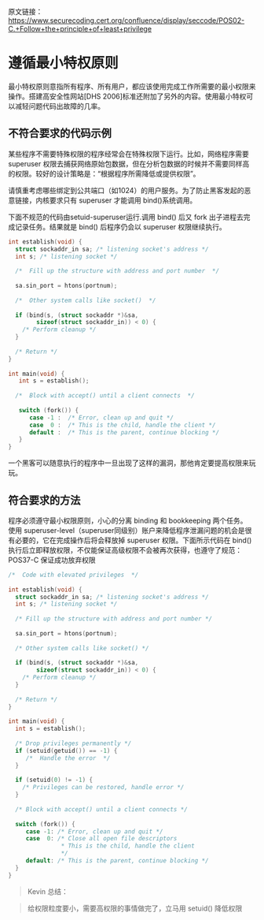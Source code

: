 原文链接： https://www.securecoding.cert.org/confluence/display/seccode/POS02-C.+Follow+the+principle+of+least+privilege

# 遵循最小特权原则 

最小特权原则意指所有程序、所有用户，都应该使用完成工作所需要的最小权限来操作。搭建高安全性网站[DHS 2006]标准还附加了另外的内容。使用最小特权可以减轻问题代码出故障的几率。 

## 不符合要求的代码示例

某些程序不需要特殊权限的程序经常会在特殊权限下运行。比如，网络程序需要 superuser 权限去捕获网络原始包数据，但在分析包数据的时候并不需要同样高的权限。较好的设计策略是：“根据程序所需降低或提供权限”。 

请慎重考虑哪些绑定到公共端口（如1024）的用户服务。为了防止黑客发起的恶意链接，内核要求只有 superuser 才能调用 bind()系统调用。 

下面不规范的代码由setuid-superuser运行.调用 bind() 后又 fork 出子进程去完成记录任务。结果就是 bind() 后程序仍会以 superuser 权限继续执行。 

```c
int establish(void) { 
  struct sockaddr_in sa; /* listening socket's address */ 
  int s; /* listening socket */ 
  
  /*  Fill up the structure with address and port number  */ 
  
  sa.sin_port = htons(portnum); 
  
  /*  Other system calls like socket()  */ 
  
  if (bind(s, (struct sockaddr *)&sa, 
        sizeof(struct sockaddr_in)) < 0) { 
    /* Perform cleanup */ 
  } 
  
  /* Return */ 
} 
  
int main(void) { 
   int s = establish(); 
  
  /*  Block with accept() until a client connects  */ 
  
   switch (fork()) { 
      case -1 :  /* Error, clean up and quit */ 
      case  0 :  /* This is the child, handle the client */ 
      default :  /* This is the parent, continue blocking */
   } 
}
```

一个黑客可以随意执行的程序中一旦出现了这样的漏洞，那他肯定要提高权限来玩玩。

## 符合要求的方法

程序必须遵守最小权限原则，小心的分离 binding 和 bookkeeping 两个任务。 使用 superuser-level（superuser同级别）账户来降低程序泄漏问题的机会是很有必要的，它在完成操作后将会释放掉 superuser 权限。下面所示代码在 bind() 执行后立即释放权限，不仅能保证高级权限不会被再次获得，也遵守了规范： POS37-C 保证成功放弃权限 

```c
/*  Code with elevated privileges  */ 
  
int establish(void) { 
  struct sockaddr_in sa; /* listening socket's address */ 
  int s; /* listening socket */ 
  
  /* Fill up the structure with address and port number */ 
  
  sa.sin_port = htons(portnum); 
  
  /* Other system calls like socket() */ 
  
  if (bind(s, (struct sockaddr *)&sa, 
        sizeof(struct sockaddr_in)) < 0) { 
    /* Perform cleanup */ 
  } 
  
  /* Return */ 
} 
  
int main(void) { 
  int s = establish(); 
  
  /* Drop privileges permanently */ 
  if (setuid(getuid()) == -1) { 
     /*  Handle the error  */ 
  } 
  
  if (setuid(0) != -1) { 
    /* Privileges can be restored, handle error */ 
  } 
  
  /* Block with accept() until a client connects */ 
  
  switch (fork()) { 
     case -1: /* Error, clean up and quit */ 
     case  0: /* Close all open file descriptors 
               * This is the child, handle the client 
               */ 
     default: /* This is the parent, continue blocking */
  } 
}
```

>Kevin 总结：

>给权限粒度要小，需要高权限的事情做完了，立马用 setuid() 降低权限